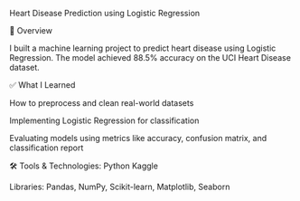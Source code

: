 Heart Disease Prediction using Logistic Regression

📌 Overview

I built a machine learning project to predict heart disease using Logistic Regression.
The model achieved 88.5% accuracy on the UCI Heart Disease dataset.

✅ What I Learned

How to preprocess and clean real-world datasets

Implementing Logistic Regression for classification

Evaluating models using metrics like accuracy, confusion matrix, and classification report

🛠️ Tools & Technologies:
Python
Kaggle

Libraries: Pandas, NumPy, Scikit-learn, Matplotlib, Seaborn
